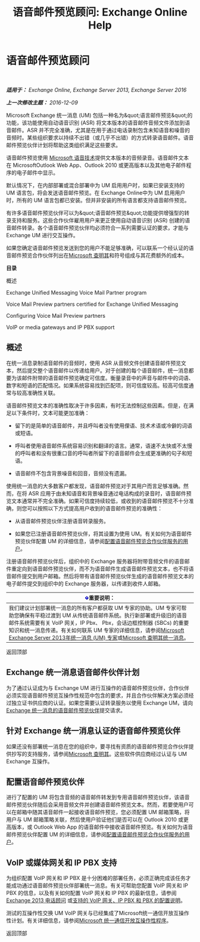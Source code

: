 ﻿---
title: '语音邮件预览顾问: Exchange Online Help'
TOCTitle: 语音邮件预览顾问
ms:assetid: 0957dd54-df6d-4b50-9db5-4757f548b899
ms:mtpsurl: https://technet.microsoft.com/zh-cn/library/Ee364730(v=EXCHG.150)
ms:contentKeyID: 51408193
ms.date: 05/23/2018
mtps_version: v=EXCHG.150
ms.translationtype: MT
---

# 语音邮件预览顾问

 

_**适用于：** Exchange Online, Exchange Server 2013, Exchange Server 2016_

_**上一次修改主题：** 2016-12-09_

Microsoft Exchange 统一消息 (UM) 包括一种名为\&quot;语言邮件预览\&quot;的功能，该功能使用自动语音识别 (ASR) 将文本版本的语音邮件音频文件添加到语音邮件。ASR 并不完全准确，尤其是在用于通过电话录制包含未知语音和噪音的音频时。某些组织要求以持续不出错（或几乎不出错）的方式转录语音邮件。语音邮件预览伙伴计划将帮助这类组织满足这些要求。

语音邮件预览使用 [Microsoft 语音技术](http://go.microsoft.com/fwlink/p/?linkid=187348)提供文本版本的音频录音。语音邮件文本在 MicrosoftOutlook Web App、Outlook 2010 或更高版本以及其他电子邮件程序的电子邮件中显示。

默认情况下，在内部部署或混合部署中为 UM 启用用户时，如果已安装支持的 UM 语言包，将会发送语音邮件预览。在 Exchange Online中为 UM 启用用户时，所有的 UM 语言包都已安装。但并非安装的所有语言都支持语音邮件预览。

有许多语音邮件预览伙伴可以为\&quot;语音邮件预览\&quot;功能提供增强型的转录支持和服务。这些合作伙伴雇用用户来更正使用自动语音识别 (ASR) 创建的语音邮件转录。各个语音邮件预览伙伴均必须符合一系列需要认证的要求，才能与 Exchange UM 进行交互操作。

如果您确定语音邮件预览发送到您的用户不能足够准确，可以联系一个经认证的语音邮件预览合作伙伴列出在[Microsoft 查明其](https://go.microsoft.com/fwlink/p/?linkid=281966)和符号组成与其花费额外的成本。

**目录**

概述

Exchange Unified Messaging Voice Mail Partner program

Voice Mail Preview partners certified for Exchange Unified Messaging

Configuring Voice Mail Preview partners

VoIP or media gateways and IP PBX support

## 概述

在统一消息录制语音邮件的音频时，使用 ASR 从音频文件创建语音邮件预览文本，然后提交整个语音邮件以传递给用户。对于创建的每个语音邮件，统一消息都要为该邮件附带的语音邮件预览确定可信度。衡量录音中的声音与邮件中的词语、数字和短语的匹配情况。如果系统容易找到匹配项，则可信度较高。较高可信度通常与较高准确性关联。

语音邮件预览文本的准确性取决于许多因素，有时无法控制这些因素。但是，在满足以下条件时，文本可能更加准确：

  - 留下的是简单的语音邮件，并且呼叫者没有使用俚语、技术术语或冷僻的词语或短语。

  - 呼叫者使用语音邮件系统容易识别和翻译的语言。通常，语速不太快或不太慢的呼叫者和没有很重口音的呼叫者所留下的语音邮件会生成更准确的句子和短语。

  - 语音邮件不包含背景噪音和回音，音频没有遗漏。

使用统一消息的大多数客户都发现，语音邮件预览对于其用户而言足够准确。然而，在将 ASR 应用于由未知语音和背景噪音通过电话构成的录音时，语音邮件预览文本通常并不完全准确。如果可信度持续较低，或收到的语音邮件预览不十分准确，则您可以按照以下方式提高用户收到的语音邮件预览的准确性：

  - 从语音邮件预览伙伴注册语音转录服务。

  - 如果您已注册语音邮件预览伙伴，将其设置为使用 UM。有关如何为语音邮件预览伙伴配置 UM 的详细信息，请参阅[配置语音邮件预览合作伙伴服务的用户](configure-voice-mail-preview-partner-services-for-users-exchange-2013-help.md)。

注册语音邮件预览伙伴后，组织中的 Exchange 服务器将附带音频文件的语音邮件重定向到语音邮件预览伙伴，而不为语音邮件生成语音邮件预览文本，也不将语音邮件提交到用户邮箱。然后将带有语音邮件预览伙伴生成的语音邮件预览文本的电子邮件提交到组织中的 Exchange 服务器，以传递到收件人邮箱。

<table>
<thead>
<tr class="header">
<th><img src="images/Bb124558.important(EXCHG.150).gif" title="重要说明" alt="重要说明" />重要说明：</th>
</tr>
</thead>
<tbody>
<tr class="odd">
<td>我们建议计划部署统一消息的所有客户都获取 UM 专家的协助。UM 专家可帮助您确保有平稳过渡到 UM 从传统语音邮件系统。执行新部署或升级旧的语音邮件系统需要有关 VoIP 网关，IP Pbx、 Pbx，会话边框控制器 (SBCs) 的重要知识和统一消息传递。有关如何联系 UM 专家的详细信息，请参阅<a href="http://go.microsoft.com/fwlink/p/?linkid=262708">Microsoft Exchange Server 2013年统一消息 (UM) 专家</a>或<a href="https://go.microsoft.com/fwlink/p/?linkid=261951">Microsoft 查明其统一消息</a>。</td>
</tr>
</tbody>
</table>


返回顶部

## Exchange 统一消息语音邮件伙伴计划

为了通过认证成为与 Exchange UM 进行互操作的语音邮件预览伙伴，合作伙伴必须实现语音邮件预览互操作性规范中包含的要求，并且合作伙伴解决方案必须经过独立证书供应商的认证。如果您需要认证转录服务以使用 Exchange UM，请向 [Exchange 统一消息的语音邮件预览伙伴](mailto:vmppp@microsoft.com)提交请求。

## 针对 Exchange 统一消息认证的语音邮件预览伙伴

如果还没有部署统一消息在您的组织中，要寻找有资质的语音邮件预览合作伙伴提供抄写的支持服务，请参阅[Microsoft 查明其](https://go.microsoft.com/fwlink/p/?linkid=281966)。这些软件供应商经过认证与 UM Exchange 互操作。

## 配置语音邮件预览伙伴

进行了配置的 UM 将包含音频的语音邮件转发到专用语音邮件预览伙伴，该语音邮件预览伙伴随后会采用音频文件并创建语音邮件预览文本。然而，若要使用户可以在邮箱中随其语音邮件一起接收语音邮件预览，您必须配置 UM 邮箱策略，将用户与 UM 邮箱策略关联，然后使用户验证他们是否可以在 Outlook 2010 或更高版本，或 Outlook Web App 的语音邮件中接收语音邮件预览。有关如何为语音邮件预览伙伴配置 UM 的详细信息，请参阅[配置语音邮件预览合作伙伴服务的用户](configure-voice-mail-preview-partner-services-for-users-exchange-2013-help.md)。

## VoIP 或媒体网关和 IP PBX 支持

为组织配置 VoIP 网关和 IP PBX 是十分困难的部署任务，必须正确完成该任务才能成功通过语音邮件预览伙伴部署统一消息。有关可帮助您配置 VoIP 网关和 IP PBX 的信息，以及有关如何配置 VoIP 网关和 IP PBX 的最新信息，请参阅 [Exchange 2013 电话顾问](telephony-advisor-for-exchange-2013-exchange-2013-help.md) 或[支持的 VoIP 网关、IP PBX 和 PBX 的配置说明](configuration-notes-for-supported-voip-gateways-ip-pbxs-and-pbxs-exchange-2013-help.md)。

测试的互操作性交换 UM VoIP 网关与已经集成了Microsoft统一通信开放互操作性计划。有关详细信息，请参阅[Microsoft 统一通信开放互操作性程序](https://go.microsoft.com/fwlink/p/?linkid=132071)。

返回顶部

